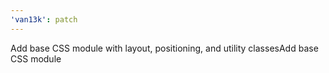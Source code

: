```yaml
---
'van13k': patch
---
```


Add base CSS module with layout, positioning, and utility classesAdd base CSS module
